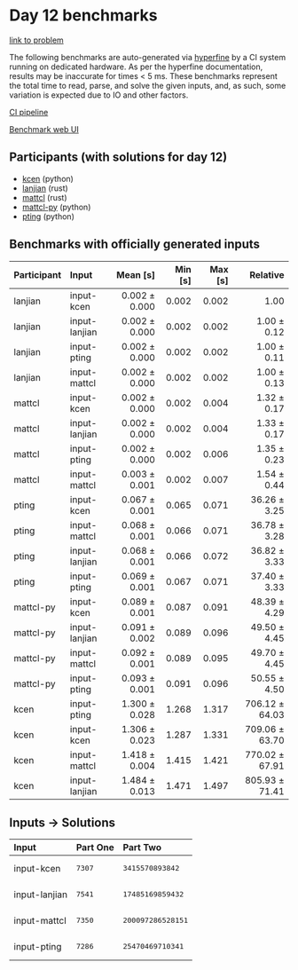 # Day 12 benchmarks

[link to problem](https://adventofcode.com/2023/day/12)

The following benchmarks are auto-generated via
[hyperfine](https://github.com/sharkdp/hyperfine) by a CI system running on
dedicated hardware. As per the hyperfine documentation, results may be
inaccurate for times < 5 ms. These benchmarks represent the total time to read,
parse, and solve the given inputs, and, as such, some variation is expected due
to IO and other factors.

[CI pipeline](http://ci.papercode.net:8080/teams/main/pipelines/aoc2023)

[Benchmark web UI](https://aoc.ancalagon.black)


## Participants (with solutions for day 12)

- [kcen](https://github.com/kcen/aoc2023) (python)
- [lanjian](https://github.com/lanjian/aoc-2023) (rust)
- [mattcl](https://github.com/mattcl/aoc2023) (rust)
- [mattcl-py](https://github.com/mattcl/aoc2023-py) (python)
- [pting](https://github.com/pting/aoc2023) (python)


## Benchmarks with officially generated inputs

| Participant | Input | Mean [s] | Min [s] | Max [s] | Relative |
|:---|:---|---:|---:|---:|---:|
| lanjian | input-kcen | 0.002 ± 0.000 | 0.002 | 0.002 | 1.00 |
| lanjian | input-lanjian | 0.002 ± 0.000 | 0.002 | 0.002 | 1.00 ± 0.12 |
| lanjian | input-pting | 0.002 ± 0.000 | 0.002 | 0.002 | 1.00 ± 0.11 |
| lanjian | input-mattcl | 0.002 ± 0.000 | 0.002 | 0.002 | 1.00 ± 0.13 |
| mattcl | input-kcen | 0.002 ± 0.000 | 0.002 | 0.004 | 1.32 ± 0.17 |
| mattcl | input-lanjian | 0.002 ± 0.000 | 0.002 | 0.004 | 1.33 ± 0.17 |
| mattcl | input-pting | 0.002 ± 0.000 | 0.002 | 0.006 | 1.35 ± 0.23 |
| mattcl | input-mattcl | 0.003 ± 0.001 | 0.002 | 0.007 | 1.54 ± 0.44 |
| pting | input-kcen | 0.067 ± 0.001 | 0.065 | 0.071 | 36.26 ± 3.25 |
| pting | input-mattcl | 0.068 ± 0.001 | 0.066 | 0.071 | 36.78 ± 3.28 |
| pting | input-lanjian | 0.068 ± 0.001 | 0.066 | 0.072 | 36.82 ± 3.33 |
| pting | input-pting | 0.069 ± 0.001 | 0.067 | 0.071 | 37.40 ± 3.33 |
| mattcl-py | input-kcen | 0.089 ± 0.001 | 0.087 | 0.091 | 48.39 ± 4.29 |
| mattcl-py | input-lanjian | 0.091 ± 0.002 | 0.089 | 0.096 | 49.50 ± 4.45 |
| mattcl-py | input-mattcl | 0.092 ± 0.001 | 0.089 | 0.095 | 49.70 ± 4.45 |
| mattcl-py | input-pting | 0.093 ± 0.001 | 0.091 | 0.096 | 50.55 ± 4.50 |
| kcen | input-pting | 1.300 ± 0.028 | 1.268 | 1.317 | 706.12 ± 64.03 |
| kcen | input-kcen | 1.306 ± 0.023 | 1.287 | 1.331 | 709.06 ± 63.70 |
| kcen | input-mattcl | 1.418 ± 0.004 | 1.415 | 1.421 | 770.02 ± 67.91 |
| kcen | input-lanjian | 1.484 ± 0.013 | 1.471 | 1.497 | 805.93 ± 71.41 |


## Inputs -> Solutions

| Input | Part One | Part Two |
|:---|:---|:---|
|input-kcen|<pre>7307</pre>|<pre>3415570893842</pre>|
|input-lanjian|<pre>7541</pre>|<pre>17485169859432</pre>|
|input-mattcl|<pre>7350</pre>|<pre>200097286528151</pre>|
|input-pting|<pre>7286</pre>|<pre>25470469710341</pre>|